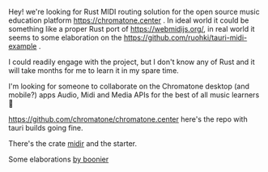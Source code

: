 Hey! we're looking for Rust MIDI routing solution for the open source music education platform  https://chromatone.center . In ideal world it could be something like a proper Rust port of https://webmidijs.org/, in real world it seems to some elaboration on the https://github.com/ruohki/tauri-midi-example . 

I could readily engage with the project, but I don't know any of Rust and it will take months for me to learn it in my spare time. 

I'm looking for someone to collaborate on the Chromatone desktop (and mobile?) apps Audio, Midi and Media APIs for the best of all music learners :rocket: 

https://github.com/chromatone/chromatone.center here's the repo with tauri builds going fine. 


There's the crate [midir](https://github.com/Boddlnagg/midir) and the starter. 

Some elaborations [by boonier](https://gist.github.com/boonier/9ea4deb9c0a8d38f124536680943d95b)